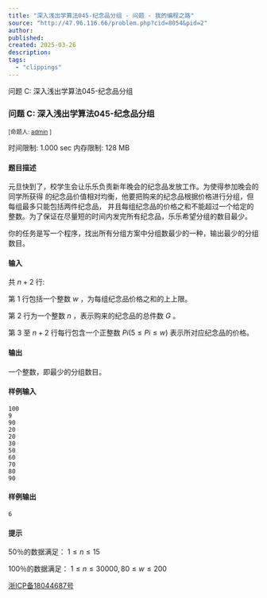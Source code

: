 ```yaml
---
title: "深入浅出学算法045-纪念品分组 - 问题 - 我的编程之路"
source: "http://47.96.116.66/problem.php?cid=8054&pid=2"
author:
published:
created: 2025-03-26
description:
tags:
  - "clippings"
---
```

问题 C: 深入浅出学算法045-纪念品分组

### 问题 C: 深入浅出学算法045-纪念品分组

<sub>[命题人: <span><a href="http://47.96.116.66/userinfo.php?user=admin">admin</a></span> ]</sub>

时间限制: 1.000 sec 内存限制: 128 MB  
  

#### 题目描述

元旦快到了，校学生会让乐乐负责新年晚会的纪念品发放工作。为使得参加晚会的同学所获得 的纪念品价值相对均衡，他要把购来的纪念品根据价格进行分组，但每组最多只能包括两件纪念品， 并且每组纪念品的价格之和不能超过一个给定的整数。为了保证在尽量短的时间内发完所有纪念品，乐乐希望分组的数目最少。  

你的任务是写一个程序，找出所有分组方案中分组数最少的一种，输出最少的分组数目。  

#### 输入

共 $n+2$ 行:  

第 $1$ 行包括一个整数 $w$ ，为每组纪念品价格之和的上上限。  

第 $2$ 行为一个整数 $n$ ，表示购来的纪念品的总件数 $G$ 。  

第 $3$ 至 $n+2$ 行每行包含一个正整数 $Pi(5≤Pi≤w)$ 表示所对应纪念品的价格。  

#### 输出

一个整数，即最少的分组数目。

#### 样例输入

```
100 
9 
90 
20 
20 
30 
50 
60 
70 
80 
90
```

#### 样例输出

```
6
```

#### 提示

50％的数据满足： $1≤n≤15$  

100％的数据满足： $1≤n≤30000,80≤w≤200$  

  

[浙ICP备18044687号](http://beian.miit.gov.cn/)